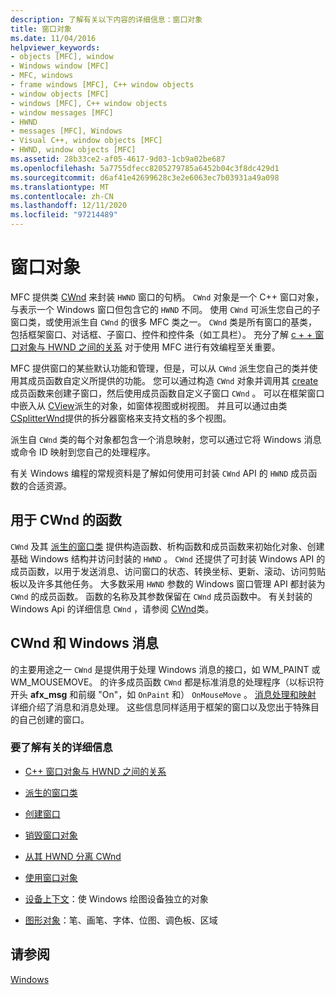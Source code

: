 ```yaml
---
description: 了解有关以下内容的详细信息：窗口对象
title: 窗口对象
ms.date: 11/04/2016
helpviewer_keywords:
- objects [MFC], window
- Windows window [MFC]
- MFC, windows
- frame windows [MFC], C++ window objects
- window objects [MFC]
- windows [MFC], C++ window objects
- window messages [MFC]
- HWND
- messages [MFC], Windows
- Visual C++, window objects [MFC]
- HWND, window objects [MFC]
ms.assetid: 28b33ce2-af05-4617-9d03-1cb9a02be687
ms.openlocfilehash: 5a7755dfecc8205279785a6452b04c3f8dc429d1
ms.sourcegitcommit: d6af41e42699628c3e2e6063ec7b03931a49a098
ms.translationtype: MT
ms.contentlocale: zh-CN
ms.lasthandoff: 12/11/2020
ms.locfileid: "97214489"
---
```

# <a name="window-objects"></a>窗口对象

MFC 提供类 [CWnd](../mfc/reference/cwnd-class.md) 来封装 `HWND` 窗口的句柄。 `CWnd` 对象是一个 C++ 窗口对象，与表示一个 Windows 窗口但包含它的 `HWND` 不同。 使用 `CWnd` 可派生您自己的子窗口类，或使用派生自 `CWnd` 的很多 MFC 类之一。 `CWnd` 类是所有窗口的基类，包括框架窗口、对话框、子窗口、控件和控件条（如工具栏）。 充分了解 [c + + 窗口对象与 HWND 之间的关系](../mfc/relationship-between-a-cpp-window-object-and-an-hwnd.md) 对于使用 MFC 进行有效编程至关重要。

MFC 提供窗口的某些默认功能和管理，但是，可以从 `CWnd` 派生您自己的类并使用其成员函数自定义所提供的功能。 您可以通过构造 `CWnd` 对象并调用其 [create](../mfc/reference/cwnd-class.md#create) 成员函数来创建子窗口，然后使用成员函数自定义子窗口 `CWnd` 。 可以在框架窗口中嵌入从 [CView](../mfc/reference/cview-class.md)派生的对象，如窗体视图或树视图。 并且可以通过由类 [CSplitterWnd](../mfc/reference/csplitterwnd-class.md)提供的拆分器窗格来支持文档的多个视图。

派生自 `CWnd` 类的每个对象都包含一个消息映射，您可以通过它将 Windows 消息或命令 ID 映射到您自己的处理程序。

有关 Windows 编程的常规资料是了解如何使用可封装 `CWnd` API 的 `HWND` 成员函数的合适资源。

## <a name="functions-for-operating-on-a-cwnd"></a>用于 CWnd 的函数

`CWnd` 及其 [派生的窗口类](../mfc/derived-window-classes.md) 提供构造函数、析构函数和成员函数来初始化对象、创建基础 Windows 结构并访问封装的 `HWND` 。 `CWnd` 还提供了可封装 Windows API 的成员函数，以用于发送消息、访问窗口的状态、转换坐标、更新、滚动、访问剪贴板以及许多其他任务。 大多数采用 `HWND` 参数的 Windows 窗口管理 API 都封装为 `CWnd` 的成员函数。 函数的名称及其参数保留在 `CWnd` 成员函数中。 有关封装的 Windows Api 的详细信息 `CWnd` ，请参阅 [CWnd](../mfc/reference/cwnd-class.md)类。

## <a name="cwnd-and-windows-messages"></a>CWnd 和 Windows 消息

的主要用途之一 `CWnd` 是提供用于处理 Windows 消息的接口，如 WM_PAINT 或 WM_MOUSEMOVE。 的许多成员函数 `CWnd` 都是标准消息的处理程序（以标识符开头 **afx_msg** 和前缀 "On"，如 `OnPaint` 和） `OnMouseMove` 。 [消息处理和映射](../mfc/message-handling-and-mapping.md) 详细介绍了消息和消息处理。 这些信息同样适用于框架的窗口以及您出于特殊目的自己创建的窗口。

### <a name="what-do-you-want-to-know-more-about"></a>要了解有关的详细信息

- [C++ 窗口对象与 HWND 之间的关系](../mfc/relationship-between-a-cpp-window-object-and-an-hwnd.md)

- [派生的窗口类](../mfc/derived-window-classes.md)

- [创建窗口](../mfc/creating-windows.md)

- [销毁窗口对象](../mfc/destroying-window-objects.md)

- [从其 HWND 分离 CWnd](../mfc/detaching-a-cwnd-from-its-hwnd.md)

- [使用窗口对象](../mfc/working-with-window-objects.md)

- [设备上下文](../mfc/device-contexts.md)：使 Windows 绘图设备独立的对象

- [图形对象](../mfc/graphic-objects.md)：笔、画笔、字体、位图、调色板、区域

## <a name="see-also"></a>请参阅

[Windows](../mfc/windows.md)
